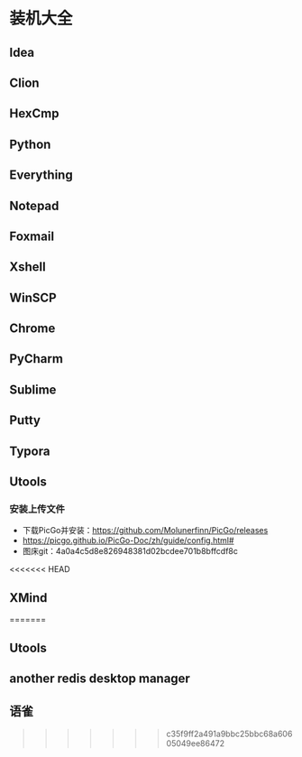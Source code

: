 # 装机大全

## Idea

## Clion

## HexCmp

## Python

## Everything

## Notepad

## Foxmail

## Xshell

## WinSCP

## Chrome

## PyCharm

## Sublime

## Putty

## Typora

## Utools

### 安装上传文件

- 下载PicGo并安装：https://github.com/Molunerfinn/PicGo/releases
- https://picgo.github.io/PicGo-Doc/zh/guide/config.html#
- 图床git：4a0a4c5d8e826948381d02bcdee701b8bffcdf8c

<<<<<<< HEAD
## XMind
=======
## Utools

## another redis desktop manager

## 语雀




>>>>>>> c35f9ff2a491a9bbc25bbc68a60605049ee86472


